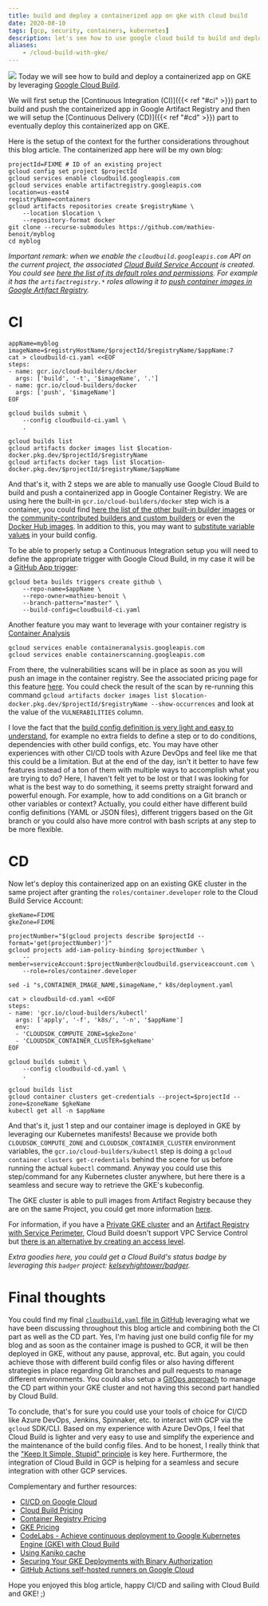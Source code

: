 ```yaml
---
title: build and deploy a containerized app on gke with cloud build
date: 2020-08-10
tags: [gcp, security, containers, kubernetes]
description: let's see how to use google cloud build to build and deploy a containerized app on gke
aliases:
    - /cloud-build-with-gke/
---
```

[![](https://cloud.google.com/container-registry/images/builder.png)](https://cloud.google.com/container-registry/images/builder.png)
Today we will see how to build and deploy a containerized app on GKE by leveraging [Google Cloud Build](https://cloud.google.com/cloud-build/).

We will first setup the [Continuous Integration (CI)]({{< ref "#ci" >}}) part to build and push the containerized app in Google Artifact Registry and then we will setup the [Continuous Delivery (CD)]({{< ref "#cd" >}}) part to eventually deploy this containerized app on GKE.

Here is the setup of the context for the further considerations throughout this blog article. The containerized app here will be my own blog:
```
projectId=FIXME # ID of an existing project
gcloud config set project $projectId
gcloud services enable cloudbuild.googleapis.com
gcloud services enable artifactregistry.googleapis.com
location=us-east4
registryName=containers
gcloud artifacts repositories create $registryName \
    --location $location \
    --repository-format docker
git clone --recurse-submodules https://github.com/mathieu-benoit/myblog
cd myblog
```

_Important remark: when we enable the `cloudbuild.googleapis.com` API on the current project, the associated [Cloud Build Service Account](https://cloud.google.com/cloud-build/docs/securing-builds/configure-access-for-cloud-build-service-account) is created. You could see [here the list of its default roles and permissions](https://cloud.google.com/cloud-build/docs/cloud-build-service-account). For example it has the `artifactregistry.*` roles allowing it to [push container images in Google Artifact Registry](https://cloud.google.com/artifact-registry/docs/access-control#permissions)._

# CI

```
appName=myblog
imageName=$registryHostName/$projectId/$registryName/$appName:7
cat > cloudbuild-ci.yaml <<EOF
steps:
- name: gcr.io/cloud-builders/docker
  args: ['build', '-t', '$imageName', '.']
- name: gcr.io/cloud-builders/docker
  args: ['push', '$imageName']
EOF

gcloud builds submit \
    --config cloudbuild-ci.yaml \
    .

gcloud builds list
gcloud artifacts docker images list $location-docker.pkg.dev/$projectId/$registryName
gcloud artifacts docker tags list $location-docker.pkg.dev/$projectId/$registryName/$appName
```

And that's it, with 2 steps we are able to manually use Google Cloud Build to build and push a containerized app in Google Container Registry. We are using here the built-in `gcr.io/cloud-builders/docker` step wich is a container, you could find [here the list of the other built-in builder images](https://github.com/GoogleCloudPlatform/cloud-builders) or the [community-contributed builders and custom builders](https://cloud.google.com/cloud-build/docs/configuring-builds/use-community-and-custom-builders) or even the [Docker Hub images](https://cloud.google.com/cloud-build/docs/interacting-with-dockerhub-images). In addition to this, you may want to [substitute variable values](https://cloud.google.com/cloud-build/docs/configuring-builds/substitute-variable-values) in your build config.

To be able to properly setup a Continuous Integration setup you will need to define the appropriate trigger with Google Cloud Build, in my case it will be a [GitHub App trigger](https://cloud.google.com/cloud-build/docs/automating-builds/create-github-app-triggers):
```
gcloud beta builds triggers create github \
    --repo-name=$appName \
    --repo-owner=mathieu-benoit \
    --branch-pattern="master" \
    --build-config=cloudbuild-ci.yaml
```

Another feature you may want to leverage with your container registry is [Container Analysis](https://cloud.google.com/artifact-registry/docs/analysis)
```
gcloud services enable containeranalysis.googleapis.com
gcloud services enable containerscanning.googleapis.com
```
From there, the vulnerabilities scans will be in place as soon as you will push an image in the container registry. See the associated pricing page for this feature [here](https://cloud.google.com/artifact-registry/pricing). You could check the result of the scan by re-running this command `gcloud artifacts docker images list $location-docker.pkg.dev/$projectId/$registryName --show-occurrences` and look at the value of the `VULNERABILITIES` column.

I love the fact that the [build config definition is very light and easy to understand](https://cloud.google.com/cloud-build/docs/build-config), for example no extra fields to define a step or to do conditions, dependencies with other build configs, etc. You may have other experiences with other CI/CD tools with Azure DevOps and feel like me that this could be a limitation. But at the end of the day, isn't it better to have few features instead of a ton of them with multiple ways to accomplish what you are trying to do? Here, I haven't felt yet to be lost or that I was looking for what is the best way to do something, it seems pretty straight forward and powerful enough. For example, how to add conditions on a Git branch or other variables or context? Actually, you could either have different build config definitions (YAML or JSON files), different triggers based on the Git branch or you could also have more control with bash scripts at any step to be more flexible.

# CD

Now let's deploy this containerized app on an existing GKE cluster in the same project after granting the `roles/container.developer` role to the Cloud Build Service Account:
```
gkeName=FIXME
gkeZone=FIXME

projectNumber="$(gcloud projects describe $projectId --format='get(projectNumber)')"
gcloud projects add-iam-policy-binding $projectNumber \
    --member=serviceAccount:$projectNumber@cloudbuild.gserviceaccount.com \
    --role=roles/container.developer

sed -i "s,CONTAINER_IMAGE_NAME,$imageName," k8s/deployment.yaml

cat > cloudbuild-cd.yaml <<EOF
steps:
- name: 'gcr.io/cloud-builders/kubectl'
  args: ['apply', '-f', 'k8s/', '-n', '$appName']
  env:
  - 'CLOUDSDK_COMPUTE_ZONE=$gkeZone'
  - 'CLOUDSDK_CONTAINER_CLUSTER=$gkeName'
EOF

gcloud builds submit \
    --config cloudbuild-cd.yaml \
    .

gcloud builds list
gcloud container clusters get-credentials --project=$projectId --zone=$zoneName $gkeName
kubectl get all -n $appName
```

And that's it, just 1 step and our container image is deployed in GKE by leveraging our Kubernetes manifests! Because we provide both `CLOUDSDK_COMPUTE_ZONE` and `CLOUDSDK_CONTAINER_CLUSTER` environment variables, the `gcr.io/cloud-builders/kubectl` step is doing a `gcloud container clusters get-credentials` behind the scene for us before running the actual `kubectl` command. Anyway you could use this step/command for any Kubernetes cluster anywhere, but here there is a seamless and secure way to retrieve the GKE's kubeconfig.

The GKE cluster is able to pull images from Artifact Registry because they are on the same Project, you could get more information [here](https://cloud.google.com/artifact-registry/docs/integrate-gke).

For information, if you have a [Private GKE cluster](https://cloud.google.com/kubernetes-engine/docs/concepts/private-cluster-concept) and an [Artifact Registry with Service Perimeter](https://cloud.google.com/artifact-registry/docs/securing-with-vpc-sc), Cloud Build doesn't support VPC Service Control but [there is an alternative by creating an access level](https://cloud.google.com/vpc-service-controls/docs/supported-products#build).

_Extra goodies here, you could get a Cloud Build's status badge by leveraging this `badger` project: [kelseyhightower/badger](https://github.com/kelseyhightower/badger)._

# Final thoughts

You could find my final [`cloudbuild.yaml` file in GitHub](https://github.com/mathieu-benoit/myblog/blob/master/cloudbuild.yaml) leveraging what we have been discussing throughout this blog article and combining both the CI part as well as the CD part. Yes, I'm having just one build config file for my blog and as soon as the container image is pushed to GCR, it will be then deployed in GKE, without any pause, approval, etc. But again, you could achieve those with different build config files or also having different strategies in place regarding Git branches and pull requests to manage different environments. You could also setup a [GitOps approach](https://www.weave.works/blog/what-is-gitops-really) to manage the CD part within your GKE cluster and not having this second part handled by Cloud Build.

To conclude, that's for sure you could use your tools of choice for CI/CD like Azure DevOps, Jenkins, Spinnaker, etc. to interact with GCP via the `gcloud` SDK/CLI. Based on my experience with Azure DevOps, I feel that Cloud Build is lighter and very easy to use and simplify the experience and the maintenance of the build config files. And to be honest, I really think that the ["Keep It Simple, Stupid" principle](https://en.wikipedia.org/wiki/KISS_principle) is key here. Furthermore, the integration of Cloud Build in GCP is helping for a seamless and secure integration with other GCP services.

Complementary and further resources:
- [CI/CD on Google Cloud](https://cloud.google.com/docs/ci-cd)
- [Cloud Build Pricing](https://cloud.google.com/cloud-build/pricing)
- [Container Registry Pricing](https://cloud.google.com/container-registry/pricing)
- [GKE Pricing](https://cloud.google.com/kubernetes-engine/pricing)
- [CodeLabs - Achieve continuous deployment to Google Kubernetes Engine (GKE) with Cloud Build](https://codelabs.developers.google.com/codelabs/cloud-builder-gke-continuous-deploy/index.html)
- [Using Kaniko cache](https://cloud.google.com/cloud-build/docs/kaniko-cache)
- [Securing Your GKE Deployments with Binary Authorization](https://codelabs.developers.google.com/codelabs/cloud-binauthz-intro/)
- [GitHub Actions self-hosted runners on Google Cloud](https://github.blog/2020-08-04-github-actions-self-hosted-runners-on-google-cloud/)

Hope you enjoyed this blog article, happy CI/CD and sailing with Cloud Build and GKE! ;)
